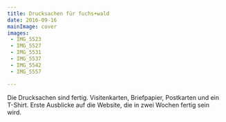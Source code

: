 ```yaml
---
title: Drucksachen für fuchs+wald
date: 2016-09-16
mainImage: cover
images:
 - IMG_5523
 - IMG_5527
 - IMG_5531
 - IMG_5537
 - IMG_5542
 - IMG_5557

---
```


Die Drucksachen sind fertig. Visitenkarten, Briefpapier, Postkarten und ein T-Shirt. Erste Ausblicke auf die Website, die in zwei Wochen fertig sein wird.